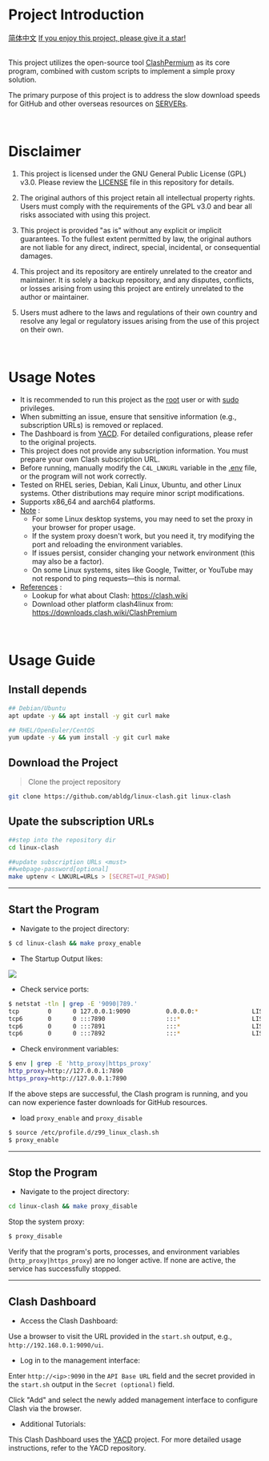 <!-- references -->
[1]: #va
[2]: LICENSE
[3]: .env
[4]: doc/startup_en.png

# Project Introduction

<div align="left">
  <!-- <a href="https://linux-clash.github.io">Website</a> • -->
  <a href="./README_zh.md">简体中文</a>
  <a href="#"> If you enjoy this project, please give it a star! </a>
</div>

<br>

This project utilizes the open-source tool [ClashPermium][1] as its core program, combined with custom scripts to implement a simple proxy solution.

The primary purpose of this project is to address the slow download speeds for GitHub and other overseas resources on [SERVERs][1].

<br>

# Disclaimer

1. This project is licensed under the GNU General Public License (GPL) v3.0. Please review the [LICENSE][2] file in this repository for details.

2. The original authors of this project retain all intellectual property rights. Users must comply with the requirements of the GPL v3.0 and bear all risks associated with using this project.

3. This project is provided "as is" without any explicit or implicit guarantees. To the fullest extent permitted by law, the original authors are not liable for any direct, indirect, special, incidental, or consequential damages.

4. This project and its repository are entirely unrelated to the creator and maintainer. It is solely a backup repository, and any disputes, conflicts, or losses arising from using this project are entirely unrelated to the author or maintainer.

5. Users must adhere to the laws and regulations of their own country and resolve any legal or regulatory issues arising from the use of this project on their own.

<br>

# Usage Notes

- It is recommended to run this project as the [root][1] user or with [sudo][1] privileges.
- When submitting an issue, ensure that sensitive information (e.g., subscription URLs) is removed or replaced.
- The Dashboard is from [YACD](https://github.com/haishanh/yacd). For detailed configurations, please refer to the original projects.
- This project does not provide any subscription information. You must prepare your own Clash subscription URL.
- Before running, manually modify the `C4L_LNKURL` variable in the [.env][3] file, or the program will not work correctly.
- Tested on RHEL series, Debian, Kali Linux, Ubuntu, and other Linux systems. Other distributions may require minor script modifications.
- Supports x86_64 and aarch64 platforms.
- [Note][1] :
  - For some Linux desktop systems, you may need to set the proxy in your browser for proper usage.
  - If the system proxy doesn't work, but you need it, try modifying the port and reloading the environment variables.
  - If issues persist, consider changing your network environment (this may also be a factor).
  - On some Linux systems, sites like Google, Twitter, or YouTube may not respond to ping requests—this is normal.
- [References][1] :
  - Lookup for what about Clash: <https://clash.wiki>
  - Download other platform clash4linux from: <https://downloads.clash.wiki/ClashPremium>

<br>

# Usage Guide

## Install depends

```bash
## Debian/Ubuntu
apt update -y && apt install -y git curl make

## RHEL/OpenEuler/CentOS
yum update -y && yum install -y git curl make
```

## Download the Project

> Clone the project repository

```bash
git clone https://github.com/abldg/linux-clash.git linux-clash
```

## Upate the subscription URLs

```bash
##step into the repository dir
cd linux-clash

##update subscription URLs <must>
##webpage-password[optional]
make uptenv < LNKURL=URLs > [SECRET=UI_PASWD]
```

---

## Start the Program

- Navigate to the project directory:

```bash
$ cd linux-clash && make proxy_enable
```

- The Startup Output likes:

![][4]

- Check service ports:

```bash
$ netstat -tln | grep -E '9090|789.'
tcp        0      0 127.0.0.1:9090          0.0.0.0:*               LISTEN     
tcp6       0      0 :::7890                 :::*                    LISTEN     
tcp6       0      0 :::7891                 :::*                    LISTEN     
tcp6       0      0 :::7892                 :::*                    LISTEN
```

- Check environment variables:

```bash
$ env | grep -E 'http_proxy|https_proxy'
http_proxy=http://127.0.0.1:7890
https_proxy=http://127.0.0.1:7890
```

If the above steps are successful, the Clash program is running, and you can now experience faster downloads for GitHub resources.

- load `proxy_enable` and `proxy_disable`

```bash
$ source /etc/profile.d/z99_linux_clash.sh
$ proxy_enable
```

---

## Stop the Program

- Navigate to the project directory:

```bash
cd linux-clash && make proxy_disable
```

Stop the system proxy:

```bash
$ proxy_disable
```

Verify that the program's ports, processes, and environment variables (`http_proxy|https_proxy`) are no longer active. If none are active, the service has successfully stopped.

---

## Clash Dashboard

- Access the Clash Dashboard:

Use a browser to visit the URL provided in the `start.sh` output, e.g., `http://192.168.0.1:9090/ui`.

- Log in to the management interface:

Enter `http://<ip>:9090` in the `API Base URL` field and the secret provided in the `start.sh` output in the `Secret (optional)` field.

Click "Add" and select the newly added management interface to configure Clash via the browser.

- Additional Tutorials:

This Clash Dashboard uses the [YACD](https://github.com/haishanh/yacd) project. For more detailed usage instructions, refer to the YACD repository.
